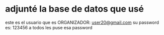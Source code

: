 # adjunté la base de datos que usé 

este es el usuario que es ORGANIZADOR:
user20@gmail.com 
su password es: 123456 
a todos les puse esa password


